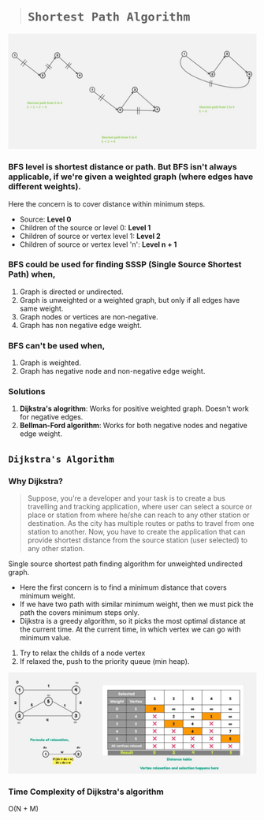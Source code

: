 > # ```Shortest Path Algorithm```
![shortest_path_example](shortest_path-1.jpg)

### BFS level is shortest distance or path. But BFS isn't always applicable, if we're given a weighted graph (where edges have different weights).

Here the concern is to cover distance within minimum steps.

- Source: **Level 0** 
- Children of the source or level 0: **Level 1**
- Children of source or vertex level 1: **Level 2**
- Children of source or vertex level 'n': **Level n + 1**

### BFS could be used for finding **SSSP** (Single Source Shortest Path) when, 
1. Graph is directed or undirected.
2. Graph is unweighted or a weighted graph, but only if all edges have same weight.
3. Graph nodes or vertices are non-negative.
4. Graph has non negative edge weight.

### BFS can't be used when,  
1. Graph is weighted.
2. Graph has negative node and non-negative edge weight.

### Solutions
1. **Dijkstra's alogrithm**: Works for positive weighted graph. Doesn't work for negative edges. 
2. **Bellman-Ford algorithm**: Works for both negative nodes and negative edge weight.

## ```Dijkstra's Algorithm```

### Why Dijkstra?
> Suppose, you're a developer and your task is to create a bus travelling and tracking application, where user can select a source or place or station from where he/she can reach to any other station or destination. As the city has multiple routes or paths to travel from one station to another. Now, you have to create the application that can provide shortest distance from the source station (user selected) to any other station.

Single source shortest path finding algorithm for unweighted undirected graph.   
- Here the first concern is to find a minimum distance that covers minimum weight. 
- If we have two path with similar minimum weight, then we must pick the path the covers minimum steps only.
- Dijkstra is a greedy algorithm, so it picks the most optimal distance at the current time. At the current time, in which vertex we can go with minimum value.


1. Try to relax the childs of a node vertex
2. If relaxed the, push to the priority queue (min heap).

![](dijkstra_visualize.jpg)

### Time Complexity of Dijkstra's algorithm
O(N + M)




   
